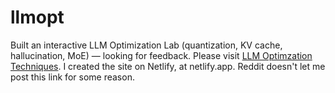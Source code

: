 # llmopt
Built an interactive LLM Optimization Lab (quantization, KV cache, hallucination, MoE) — looking for feedback.
Please visit [LLM Optimzation Techniques](https://llmoptimization.netlify.app). I created the site on Netlify, at netlify.app.
Reddit doesn't let me post this link for some reason.
